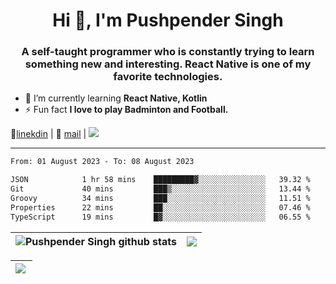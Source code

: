 <h1 align="center">Hi 👋, I'm Pushpender Singh</h1>
<h3 align="center">A self-taught programmer who is constantly trying to learn something new and interesting. React Native is one of my favorite technologies.</h3>

- 🌱 I’m currently learning **React Native, Kotlin**
- ⚡ Fun fact **I love to play Badminton and Football.**

👔[linekdin](https://www.linkedin.com/in/pushpender-singh-240061202/) | 📧 [mail](mailto:pushpendersingh694@gmail.com) | ![](https://komarev.com/ghpvc/?username=pushpender-singh-ap&color=blue)


---

<!--START_SECTION:waka-->

```txt
From: 01 August 2023 - To: 08 August 2023

JSON            1 hr 58 mins    █████████▓░░░░░░░░░░░░░░░   39.32 %
Git             40 mins         ███▒░░░░░░░░░░░░░░░░░░░░░   13.44 %
Groovy          34 mins         ███░░░░░░░░░░░░░░░░░░░░░░   11.51 %
Properties      22 mins         ██░░░░░░░░░░░░░░░░░░░░░░░   07.46 %
TypeScript      19 mins         █▓░░░░░░░░░░░░░░░░░░░░░░░   06.55 %
```

<!--END_SECTION:waka-->

| <a><img align="center" src="https://github-readme-stats-iota-ecru-15.vercel.app/api?username=pushpender-singh-ap&show_icons=true&include_all_commits=true&theme=buefy&hide_border=true" alt="Pushpender Singh github stats" /></a> | <a><img align="center" src="https://github-readme-stats-iota-ecru-15.vercel.app/api/top-langs/?username=pushpender-singh-ap&layout=compact&theme=buefy&hide_border=true" /></a> |
| ------------- | ------------- |

| <a> <img align="left" src="https://github-readme-streak-stats.herokuapp.com/?user=pushpender-singh-ap" /></br> </a> |
| ------------- |
